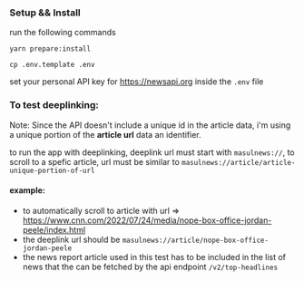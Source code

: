### Setup && Install
run the following commands

```yarn prepare:install```

```cp .env.template .env```

set your personal API key for https://newsapi.org inside the `.env` file

### To test deeplinking: 
Note: Since the API doesn't include a unique id in the article data, i'm using a unique portion of the __article url__ data an identifier.

to run the app with deeplinking, deeplink url must start with `masulnews://`, to scroll to a spefic article, url must be similar to `masulnews://article/article-unique-portion-of-url`

#### example: 
- to automatically scroll to article with url => https://www.cnn.com/2022/07/24/media/nope-box-office-jordan-peele/index.html
- the deeplink url should be `masulnews://article/nope-box-office-jordan-peele`
- the news report article used in this test has to be included in the list of news that the can be fetched by the api endpoint `/v2/top-headlines`